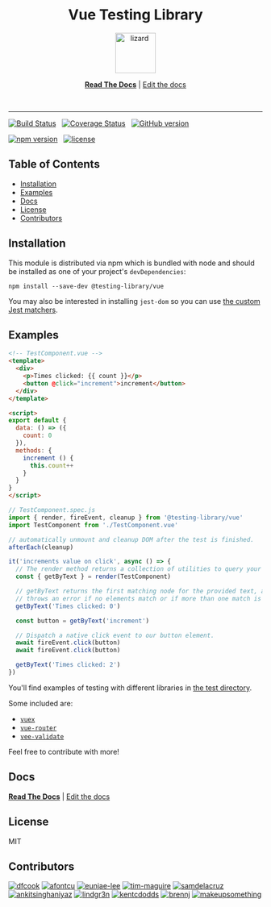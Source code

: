 <div align="center">
<h1>Vue Testing Library</h1>

<a href="https://www.joypixels.com/emoji/1F98E">
  <img
    height="80"
    width="80"
    alt="lizard"
    src="https://raw.githubusercontent.com/testing-library/vue-testing-library/master/lizard.png"
  />
</a>

<br />

[**Read The Docs**](https://testing-library.com/vue) |
[Edit the docs](https://github.com/testing-library/testing-library-docs)

<br />

</div>

<hr />

[![Build Status](https://travis-ci.org/testing-library/vue-testing-library.svg?branch=master)](https://travis-ci.org/testing-library/vue-testing-library)&nbsp;&nbsp;
[![Coverage Status](https://img.shields.io/codecov/c/github/testing-library/vue-testing-library.svg)](https://codecov.io/github/testing-library/vue-testing-library)&nbsp;&nbsp;
[![GitHub version](https://badge.fury.io/gh/testing-library%2Fvue-testing-library.svg)](https://badge.fury.io/gh/testing-library%2Fvue-testing-library)

[![npm version](https://badge.fury.io/js/%40testing-library%2Fvue.svg)](https://badge.fury.io/js/%40testing-library%2Fvue)&nbsp;&nbsp;
[![license](https://img.shields.io/github/license/testing-library/vue-testing-library.svg)](https://img.shields.io/github/license/testing-library/vue-testing-library)

<h2>Table of Contents</h2>

- [Installation](#installation)
- [Examples](#examples)
- [Docs](#docs)
- [License](#license)
- [Contributors](#contributors)

## Installation

This module is distributed via npm which is bundled with node and
should be installed as one of your project's `devDependencies`:

```
npm install --save-dev @testing-library/vue
```

You may also be interested in installing `jest-dom` so you can use
[the custom Jest matchers](https://github.com/gnapse/jest-dom#readme).

## Examples

```html
<!-- TestComponent.vue -->
<template>
  <div>
    <p>Times clicked: {{ count }}</p>
    <button @click="increment">increment</button>
  </div>
</template>

<script>
export default {
  data: () => ({
    count: 0
  }),
  methods: {
    increment () {
      this.count++
    }
  }
}
</script>
```

```js
// TestComponent.spec.js
import { render, fireEvent, cleanup } from '@testing-library/vue'
import TestComponent from './TestComponent.vue'

// automatically unmount and cleanup DOM after the test is finished.
afterEach(cleanup)

it('increments value on click', async () => {
  // The render method returns a collection of utilities to query your component.
  const { getByText } = render(TestComponent)

  // getByText returns the first matching node for the provided text, and
  // throws an error if no elements match or if more than one match is found.
  getByText('Times clicked: 0')

  const button = getByText('increment')

  // Dispatch a native click event to our button element.
  await fireEvent.click(button)
  await fireEvent.click(button)

  getByText('Times clicked: 2')
})
```

You'll find examples of testing with different libraries in
[the test directory](https://github.com/testing-library/vue-testing-library/tree/master/tests/__tests__).

Some included are:

* [`vuex`](https://github.com/testing-library/vue-testing-library/tree/master/tests/__tests__/vuex.js)
* [`vue-router`](https://github.com/testing-library/vue-testing-library/tree/master/tests/__tests__/vue-router.js)
* [`vee-validate`](https://github.com/testing-library/vue-testing-library/tree/master/tests/__tests__/validate-plugin.js)

Feel free to contribute with more!

## Docs

[**Read The Docs**](https://testing-library.com/vue) |
[Edit the docs](https://github.com/testing-library/testing-library-docs)

## License

MIT

## Contributors

[![dfcook](https://avatars0.githubusercontent.com/u/10348212?v=3&s=200)](https://github.com/dfcook)
[![afontcu](https://avatars3.githubusercontent.com/u/9197791?s=200&v=3)](https://github.com/afontcu)
[![eunjae-lee](https://avatars0.githubusercontent.com/u/499898?v=3&s=200)](https://github.com/eunjae-lee)
[![tim-maguire](https://avatars0.githubusercontent.com/u/29452317?v=3&s=200)](https://github.com/tim-maguire)
[![samdelacruz](https://avatars0.githubusercontent.com/u/2040007?v=3&s=200)](https://github.com/samdelacruz)
[![ankitsinghaniyaz](https://avatars0.githubusercontent.com/u/11331989?v=3&s=200)](https://github.com/ankitsinghaniyaz)
[![lindgr3n](https://avatars0.githubusercontent.com/u/24882614?v=3&s=200)](https://github.com/lindgr3n)
[![kentcdodds](https://avatars0.githubusercontent.com/u/1500684?v=3&s=200)](https://github.com/kentcdodds)
[![brennj](https://avatars2.githubusercontent.com/u/29227924?v=3&s=200)](https://github.com/brennj)
[![makeupsomething](https://avatars2.githubusercontent.com/u/7676733?v=3&s=200)](https://github.com/makeupsomething)
